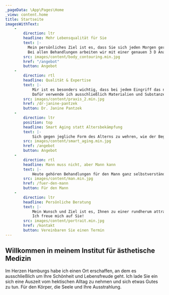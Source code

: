 ```yaml
---
_pageData: \App\Pages\Home
_view: content.home
title: Startseite
imagesWithText:
    - 
        direction: ltr
        headline: Mehr Lebensqualität für Sie
        text: |-
          Mein persönliches Ziel ist es, dass Sie sich jeden Morgen gern im Spiegel anschauen. Sie sollen sich attraktiv, gesund und fit fühlen – egal wie alt Sie sind. Ich wende seit über 15 Jahren Methoden zur sanften Behandlung und Korrektur von Alterserscheinungen ohne operative Eingriffe an (sog. „nonsurgical procedures“). Neben den klassischen Behandlungsfeldern biete ich in diesem Bereich auch FACE DESIGN an. FACE DESIGN ist eine individuelle Kombination unterschiedlicher Behandlungsmethoden, persönlich auf Ihre Bedürfnisse abgestimmt – ohne Ausfallzeiten, aber sehr effektiv. Es ist quasi ein Facelift auf rein minimalinvasiver Basis, ohne chirurgische Eingriffe. Zum FACE DESIGN gehört auch „JAWLINE CONTOURING“ (Kinn-Kiefer-Konturierung), bei der z.B. einer optisch runden Gesichtsform – in nur einer Sitzung - eine definierte Gesichtskontur gegeben werden kann.
          Bei allen Behandlungen arbeiten wir mit einer genauen 3 D Analyse Ihres Gesichtes vorab und stimmen die Behandlungsfelder zusammen ab.
        src: images/content/body_contouring.min.jpg
        href: "/angebot"
        button: Angebot
    -
        direction: rtl
        headline: Qualität & Expertise
        text: |-
            Mir ist es besonders wichtig, dass bei jedem Eingriff das natürliche Erscheinungsbild meiner Patienten erhalten bleibt. Ich möchte die individuelle Gesichtskontur bestmöglich unterstreichen, statt ein „maskenhaftes“ Gesicht zu erschaffen.
            Dafür verwende ich ausschließlich Materialien und Substanzen höchster Qualität. Dabei garantiert meine über 15-jährige Erfahrung als Ärztin im Bereich minimal-invasiver Operationen Behandlungen auf höchstem Niveau.
        src: images/content/praxis_2.min.jpg
        href: /dr-janine-pantzek
        button: Dr. Janine Pantzek
    -
        direction: ltr
        position: top
        headline: Smart Aging statt Altersbekämpfung
        text: |-
            Sich gegen jegliche Form des Alterns zu wehren, wie der Begriff „Anti-Aging“ suggeriert, kann auf Dauer frustrierend sein. Sinnvoller und befriedigender ist es, die Art der persönlichen Alterserscheinungen zu beeinflussen („Smart Aging“). Durch den gezielten Einsatz von biologischen Füllsubstanzen wie z.B. Hyaluronsäure, Botulinumtoxin A (Botox) sowie Fadentechniken, kann der degenerative Alterungsprozess mit sichtbarem Ergebnis verzögert werden.
        src: images/content/smart_aging.min.jpg
        href: /angebot
        button: Angebot
    -
        direction: rtl
        headline: Mann muss nicht, aber Mann kann
        text: |-
            Heute gehören Behandlungen für den Mann ganz selbstverständlich zum modernen Lifestyle. Für ein frisches markantes, männliches Aussehen bieten wir unterschiedliche Methoden wie Bodycontouring, Infusionstherapien, FACE DESIGN, wie auch „JAWLINE CONTOURING“ (Kinn-Kiefer-Konturierung) an, mit der man in nur einer Sitzung ein männlich markantes Gesicht definieren kann.. Lassen Sie sich persönlich beraten und sich mit modernster 3D-Technologie zeigen, wie Sie aussehen könnten.
        src: images/content/man.min.jpg
        href: /fuer-den-mann
        button: Für den Mann
    -
        direction: ltr
        headline: Persönliche Beratung
        text: |-
            Mein Wunsch und Ziel ist es, Ihnen zu einer rundherum attraktiven Ausstrahlung zu verhelfen. Gemeinsam mit Ihnen, finde ich den besten Weg, um Ihre Ziele und Wünsche zu verwirklichen. Die Zufriedenheit meiner Patienten hat für mich oberste Priorität. Lassen Sie sich von den sanften Methoden und schönen Ergebnissen überzeugen.
            Ich freue mich auf Sie!
        src: images/content/portrait.min.jpg
        href: /kontakt
        button: Vereinbaren Sie einen Termin
---
```


## Willkommen in meinem Institut für ästhetische Medizin

Im Herzen Hamburgs habe ich einen Ort erschaffen, an dem es ausschließlich um Ihre Schönheit und Lebensfreude geht. 
Ich lade Sie ein sich eine Auszeit vom hektischen Alltag zu nehmen und sich etwas Gutes zu tun. 
Für den Körper, die Seele und Ihre Ausstrahlung.
